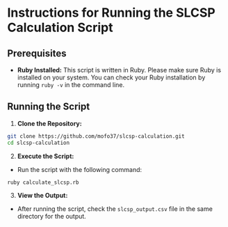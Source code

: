 # Instructions for Running the SLCSP Calculation Script

## Prerequisites
- **Ruby Installed:** This script is written in Ruby. Please make sure Ruby is installed on your system. You can check your Ruby installation by running `ruby -v` in the command line.

## Running the Script
1. **Clone the Repository:**

```bash
git clone https://github.com/mofo37/slcsp-calculation.git
cd slcsp-calculation
```

2. **Execute the Script:**
- Run the script with the following command:

```bash
ruby calculate_slcsp.rb
```

3. **View the Output:**
- After running the script, check the `slcsp_output.csv` file in the same directory for the output.

